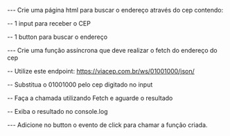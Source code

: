 --- Crie uma página html para buscar o endereço através do cep contendo:

-- 1 input para receber o CEP

-- 1 button para buscar o endereço



--- Crie uma função assíncrona que deve realizar o fetch do endereço do cep

-- Utilize este endpoint: https://viacep.com.br/ws/01001000/json/

-- Substitua o 01001000 pelo cep digitado no input

-- Faça a chamada utilizando Fetch e aguarde o resultado

-- Exiba o resultado no console.log


--- Adicione no button o evento de click para chamar a função criada.